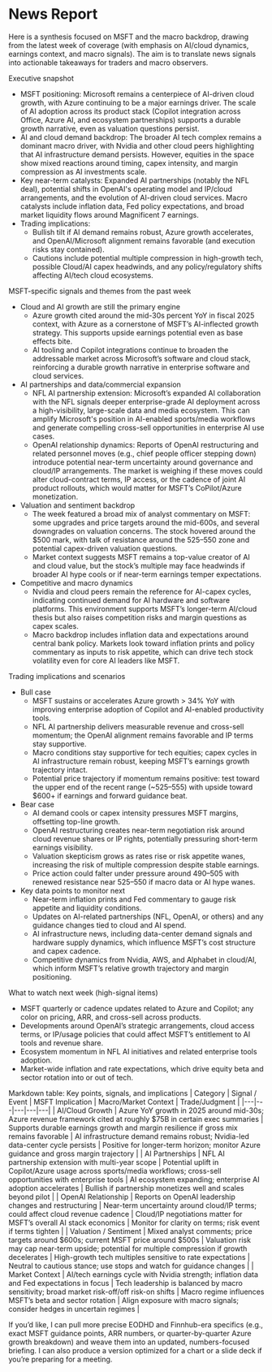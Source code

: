 # News Report

Here is a synthesis focused on MSFT and the macro backdrop, drawing from the latest week of coverage (with emphasis on AI/cloud dynamics, earnings context, and macro signals). The aim is to translate news signals into actionable takeaways for traders and macro observers.

Executive snapshot
- MSFT positioning: Microsoft remains a centerpiece of AI-driven cloud growth, with Azure continuing to be a major earnings driver. The scale of AI adoption across its product stack (Copilot integration across Office, Azure AI, and ecosystem partnerships) supports a durable growth narrative, even as valuation questions persist.
- AI and cloud demand backdrop: The broader AI tech complex remains a dominant macro driver, with Nvidia and other cloud peers highlighting that AI infrastructure demand persists. However, equities in the space show mixed reactions around timing, capex intensity, and margin compression as AI investments scale.
- Key near-term catalysts: Expanded AI partnerships (notably the NFL deal), potential shifts in OpenAI's operating model and IP/cloud arrangements, and the evolution of AI-driven cloud services. Macro catalysts include inflation data, Fed policy expectations, and broad market liquidity flows around Magnificent 7 earnings.
- Trading implications: 
  - Bullish tilt if AI demand remains robust, Azure growth accelerates, and OpenAI/Microsoft alignment remains favorable (and execution risks stay contained).
  - Cautions include potential multiple compression in high-growth tech, possible Cloud/AI capex headwinds, and any policy/regulatory shifts affecting AI/tech cloud ecosystems.

MSFT-specific signals and themes from the past week
- Cloud and AI growth are still the primary engine
  - Azure growth cited around the mid-30s percent YoY in fiscal 2025 context, with Azure as a cornerstone of MSFT’s AI-inflected growth strategy. This supports upside earnings potential even as base effects bite.
  - AI tooling and Copilot integrations continue to broaden the addressable market across Microsoft’s software and cloud stack, reinforcing a durable growth narrative in enterprise software and cloud services.
- AI partnerships and data/commercial expansion
  - NFL AI partnership extension: Microsoft’s expanded AI collaboration with the NFL signals deeper enterprise-grade AI deployment across a high-visibility, large-scale data and media ecosystem. This can amplify Microsoft's position in AI-enabled sports/media workflows and generate compelling cross-sell opportunities in enterprise AI use cases.
  - OpenAI relationship dynamics: Reports of OpenAI restructuring and related personnel moves (e.g., chief people officer stepping down) introduce potential near-term uncertainty around governance and cloud/IP arrangements. The market is weighing if these moves could alter cloud-contract terms, IP access, or the cadence of joint AI product rollouts, which would matter for MSFT’s CoPilot/Azure monetization.
- Valuation and sentiment backdrop
  - The week featured a broad mix of analyst commentary on MSFT: some upgrades and price targets around the mid-600s, and several downgrades on valuation concerns. The stock hovered around the $500 mark, with talk of resistance around the $525–$550 zone and potential capex-driven valuation questions.
  - Market context suggests MSFT remains a top-value creator of AI and cloud value, but the stock’s multiple may face headwinds if broader AI hype cools or if near-term earnings temper expectations.
- Competitive and macro dynamics
  - Nvidia and cloud peers remain the reference for AI-capex cycles, indicating continued demand for AI hardware and software platforms. This environment supports MSFT’s longer-term AI/cloud thesis but also raises competition risks and margin questions as capex scales.
  - Macro backdrop includes inflation data and expectations around central bank policy. Markets look toward inflation prints and policy commentary as inputs to risk appetite, which can drive tech stock volatility even for core AI leaders like MSFT.

Trading implications and scenarios
- Bull case
  - MSFT sustains or accelerates Azure growth > 34% YoY with improving enterprise adoption of Copilot and AI-enabled productivity tools.
  - NFL AI partnership delivers measurable revenue and cross-sell momentum; the OpenAI alignment remains favorable and IP terms stay supportive.
  - Macro conditions stay supportive for tech equities; capex cycles in AI infrastructure remain robust, keeping MSFT’s earnings growth trajectory intact.
  - Potential price trajectory if momentum remains positive: test toward the upper end of the recent range (~$525–$555) with upside toward $600+ if earnings and forward guidance beat.
- Bear case
  - AI demand cools or capex intensity pressures MSFT margins, offsetting top-line growth.
  - OpenAI restructuring creates near-term negotiation risk around cloud revenue shares or IP rights, potentially pressuring short-term earnings visibility.
  - Valuation skepticism grows as rates rise or risk appetite wanes, increasing the risk of multiple compression despite stable earnings.
  - Price action could falter under pressure around $490–$505 with renewed resistance near $525–$550 if macro data or AI hype wanes.
- Key data points to monitor next
  - Near-term inflation prints and Fed commentary to gauge risk appetite and liquidity conditions.
  - Updates on AI-related partnerships (NFL, OpenAI, or others) and any guidance changes tied to cloud and AI spend.
  - AI infrastructure news, including data-center demand signals and hardware supply dynamics, which influence MSFT’s cost structure and capex cadence.
  - Competitive dynamics from Nvidia, AWS, and Alphabet in cloud/AI, which inform MSFT’s relative growth trajectory and margin positioning.

What to watch next week (high-signal items)
- MSFT quarterly or cadence updates related to Azure and Copilot; any color on pricing, ARR, and cross-sell across products.
- Developments around OpenAI’s strategic arrangements, cloud access terms, or IP/usage policies that could affect MSFT’s entitlement to AI tools and revenue share.
- Ecosystem momentum in NFL AI initiatives and related enterprise tools adoption.
- Market-wide inflation and rate expectations, which drive equity beta and sector rotation into or out of tech.

Markdown table: Key points, signals, and implications
| Category | Signal / Event | MSFT Implication | Macro/Market Context | Trade/Judgment |
|---|---|---|---|---|
| AI/Cloud Growth | Azure YoY growth in 2025 around mid-30s; Azure revenue framework cited at roughly $75B in certain exec summaries | Supports durable earnings growth and margin resilience if gross mix remains favorable | AI infrastructure demand remains robust; Nvidia-led data-center cycle persists | Positive for longer-term horizon; monitor Azure guidance and gross margin trajectory |
| AI Partnerships | NFL AI partnership extension with multi-year scope | Potential uplift in Copilot/Azure usage across sports/media workflows; cross-sell opportunities with enterprise tools | AI ecosystem expanding; enterprise AI adoption accelerates | Bullish if partnership monetizes well and scales beyond pilot |
| OpenAI Relationship | Reports on OpenAI leadership changes and restructuring | Near-term uncertainty around cloud/IP terms; could affect cloud revenue cadence | Cloud/IP negotiations matter for MSFT’s overall AI stack economics | Monitor for clarity on terms; risk event if terms tighten |
| Valuation / Sentiment | Mixed analyst comments; price targets around $600s; current MSFT price around $500s | Valuation risk may cap near-term upside; potential for multiple compression if growth decelerates | High-growth tech multiples sensitive to rate expectations | Neutral to cautious stance; use stops and watch for guidance changes |
| Market Context | AI/tech earnings cycle with Nvidia strength; inflation data and Fed expectations in focus | Tech leadership is balanced by macro sensitivity; broad market risk-off/off risk-on shifts | Macro regime influences MSFT’s beta and sector rotation | Align exposure with macro signals; consider hedges in uncertain regimes |

If you’d like, I can pull more precise EODHD and Finnhub-era specifics (e.g., exact MSFT guidance points, ARR numbers, or quarter-by-quarter Azure growth breakdown) and weave them into an updated, numbers-focused briefing. I can also produce a version optimized for a chart or a slide deck if you’re preparing for a meeting.
